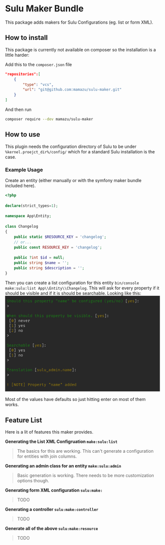 # Sulu Maker Bundle

This package adds makers for Sulu Configurations (eg. list or form XML).

## How to install
This package is currently not available on composer so the installation is a little harder:

Add this to the `composer.json` file
```json
"repositories":[
    {
        "type": "vcs",
        "url": "git@github.com:mamazu/sulu-maker.git"
    }
]
```

And then run
```bash
composer require --dev mamazu/sulu-maker
```

## How to use
This plugin needs the configuration directory of Sulu to be under `%kernel.proejct_dir%/config/` which for a standard Sulu installation is the case.

### Example Usage
Create an entity (either manually or with the symfony maker bundle included here).
```php
<?php

declare(strict_types=1);

namespace App\Entity;

class Changelog
{
    public static $RESOURCE_KEY = 'changelog';
    // or...
    public const RESOURCE_KEY = 'changelog';

    public ?int $id = null;
    public string $name = '';
    public string $description = '';
}
```

Then you can create a list configuration for this entity `bin/console make:sulu:list App\\Entity\\Changelog`. This will ask for every property if it should be visible and if it is should be searchable. Looking like this:
![Image](img/maker_bundle.png)

Most of the values have defaults so just hitting enter on most of them works.

## Feature List
Here is a lit of features this maker provides.

**Generating the List XML Configruation `make:sulu:list`**
> The basics for this are working. This can't generate a configuration for entities with join columns.

**Generating an admin class for an entity `make:sulu:admin`**
> Basic generation is working. There needs to be more customization options though.

**Generating form XML configuration `sulu:make:`**
> TODO

**Generating a controller `sulu:make:controller`**
> TODO

**Generate all of the above `sulu:make:resource`**
> TODO
